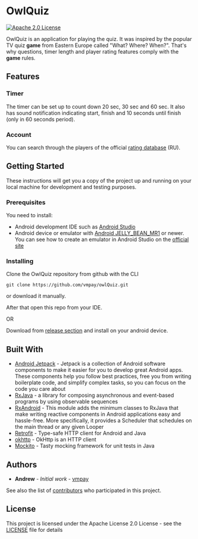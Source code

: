 # OwlQuiz
[![Apache 2.0 License](https://img.shields.io/hexpm/l/plug.svg) ](LICENSE)

OwlQuiz is an application for playing the quiz. It was inspired by the popular TV quiz **game** from Eastern Europe called
"What? Where? When?". That's why questions, timer length and player rating features comply with the **game** rules.

## Features

### Timer

The timer can be set up to count down 20 sec, 30 sec and 60 sec. It also has sound notification indicating start, finish
and 10 seconds until finish (only in 60 seconds period).

### Account

You can search through the players of the official [rating database](http://rating.chgk.info/) (RU). 

## Getting Started

These instructions will get you a copy of the project up and running on your local machine for development and testing purposes.

### Prerequisites

You need to install:

* Android development IDE such as [Android Studio](https://developer.android.com/studio/index.html)
* Android device or emulator with [Android 	JELLY_BEAN_MR1](https://developer.android.com/reference/android/os/Build.VERSION_CODES#JELLY_BEAN_MR1)
or newer. You can see  how to create an emulator in Android Studio on the [official site](https://developer.android.com/studio/run/managing-avds.html)

### Installing

Clone the OwlQuiz repository from github with the CLI

```
git clone https://github.com/vmpay/owlQuiz.git
```

or download it manually.

After that open this repo from your IDE.

OR

Download from [release section](https://github.com/vmpay/owlQuiz/releases) and install on your android device.

## Built With

* [Android Jetpack](https://developer.android.com/jetpack/) - Jetpack is a collection of Android software components to make it easier for you to develop great Android apps. These components help you follow best practices, free you from writing boilerplate code, and simplify complex tasks, so you can focus on the code you care about
* [RxJava](https://github.com/ReactiveX/RxJava) - a library for composing asynchronous and event-based programs by using observable sequences
* [RxAndroid](https://github.com/ReactiveX/RxAndroid) - This module adds the minimum classes to RxJava that make writing reactive components in Android applications easy and hassle-free. More specifically, it provides a Scheduler that schedules on the main thread or any given Looper
* [Retrofit](https://square.github.io/retrofit/) - Type-safe HTTP client for Android and Java
* [okhttp](http://square.github.io/okhttp/) - OkHttp is an HTTP client
* [Mockito](https://site.mockito.org/) - Tasty mocking framework for unit tests in Java

## Authors

* **Andrew** - *Initial work* - [vmpay](https://github.com/vmpay)

See also the list of [contributors](https://github.com/vmpay/owlQuiz/graphs/contributors) who participated in this project.

## License

This project is licensed under the Apache License 2.0 License - see the [LICENSE](LICENSE) file for details
